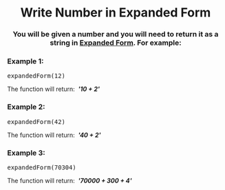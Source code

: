 <div align = "center">

# Write Number in Expanded Form

</div>

<div align = "center">

<h3>You will be given a number and you will need to return it as a string in <a href="https://www.mathsisfun.com/definitions/expanded-notation.html">Expanded Form</a>. For example:</h3>

</div>

<h3>Example 1:</h3>

<pre>expandedForm(12)</pre>

<p>The function will return: &nbsp;<strong><em>'10 + 2'</em></strong></p>

<h3>Example 2:</h3>

<pre>expandedForm(42)</pre>

<p>The function will return: &nbsp;<strong><em>'40 + 2'</em></strong></p>

<h3>Example 3:</h3>

<pre>expandedForm(70304)</pre>

<p>The function will return: &nbsp;<strong><em>'70000 + 300 + 4'</em></strong></p>
